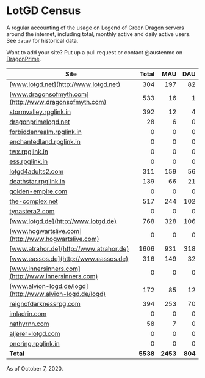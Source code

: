 # LotGD Census
A regular accounting of the usage on Legend of Green Dragon servers around the internet, including total, monthly active and daily active users. See `data/` for historical data.

Want to add your site? Put up a pull request or contact @austenmc on [DragonPrime](http://dragonprime.net).


Site | Total | MAU | DAU
--- | ---:| ---:| ---:
[www.lotgd.net](http://www.lotgd.net)|304|197|82
[www.dragonsofmyth.com](http://www.dragonsofmyth.com)|533|16|1
[stormvalley.rpglink.in](http://stormvalley.rpglink.in)|392|12|4
[dragonprimelogd.net](http://dragonprimelogd.net)|28|6|0
[forbiddenrealm.rpglink.in](http://forbiddenrealm.rpglink.in)|0|0|0
[enchantedland.rpglink.in](http://enchantedland.rpglink.in)|0|0|0
[twx.rpglink.in](http://twx.rpglink.in)|0|0|0
[ess.rpglink.in](http://ess.rpglink.in)|0|0|0
[lotgd4adults2.com](http://lotgd4adults2.com)|311|159|56
[deathstar.rpglink.in](http://deathstar.rpglink.in)|139|66|21
[golden-empire.com](http://golden-empire.com)|0|0|0
[the-complex.net](http://the-complex.net)|517|244|102
[tynastera2.com](http://tynastera2.com)|0|0|0
[www.lotgd.de](http://www.lotgd.de)|768|328|106
[www.hogwartslive.com](http://www.hogwartslive.com)|0|0|0
[www.atrahor.de](http://www.atrahor.de)|1606|931|318
[www.eassos.de](http://www.eassos.de)|316|149|32
[www.innersinners.com](http://www.innersinners.com)|0|0|0
[www.alvion-logd.de/logd](http://www.alvion-logd.de/logd)|172|85|12
[reignofdarknessrpg.com](http://reignofdarknessrpg.com)|394|253|70
[imladrin.com](http://imladrin.com)|0|0|0
[nathyrnn.com](http://nathyrnn.com)|58|7|0
[aljerer-lotgd.com](http://aljerer-lotgd.com)|0|0|0
[onering.rpglink.in](http://onering.rpglink.in)|0|0|0
**Total**|**5538**|**2453**|**804**

As of October 7, 2020.
